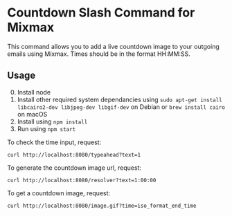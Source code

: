 # Countdown Slash Command for Mixmax

This command allows you to add a live countdown image to your outgoing emails using Mixmax. Times should be in the format HH:MM:SS.

## Usage

0. Install node
1. Install other required system dependancies using `sudo apt-get install libcairo2-dev libjpeg-dev libgif-dev` on Debian or `brew install cairo` on macOS
2. Install using `npm install`
3. Run using `npm start`

To check the time input, request:

```
curl http://localhost:8080/typeahead?text=1
```

To generate the countdown image url, request:

```
curl http://localhost:8080/resolver?text=1:00:00
```

To get a countdown image, request:

```
curl http://localhost:8080/image.gif?time=iso_format_end_time
```
